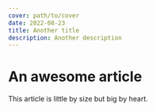 ```yaml
---
cover: path/to/cover
date: 2022-08-23
title: Another title
description: Another description
---
```


# An awesome article

This article is little by size but big by heart.
